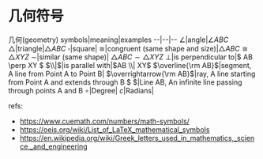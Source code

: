 # 几何符号

几何(geometry)
symbols|meaning|examples
--|--|--
$\angle$|angle|$\angle ABC$
$\triangle$|triangle|$\triangle ABC$
$\square$|square|
$\cong$|congruent (same shape and size)|$\triangle ABC \cong \triangle XYZ$
$\sim$|similar (same shape)| $\triangle ABC \sim \triangle XYZ$
$\perp$|is perpendicular to|$ AB \perp XY $
$\\|$|is parallel with|$AB \\| XY$
$\overline{\rm AB}$|segment, A line from Point A to Point B|
$\overrightarrow{\rm AB}$|ray, A line starting from Point A and extends through B
$ $|Line AB, An infinite line passing through points A and B
$∘$|Degree|
$c$|Radians|



refs:

- https://www.cuemath.com/numbers/math-symbols/
- https://oeis.org/wiki/List_of_LaTeX_mathematical_symbols
- https://en.wikipedia.org/wiki/Greek_letters_used_in_mathematics,_science,_and_engineering